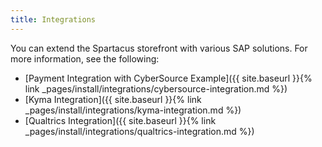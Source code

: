 ```yaml
---
title: Integrations
---
```


You can extend the Spartacus storefront with various SAP solutions. For more information, see the following:

- [Payment Integration with CyberSource Example]({{ site.baseurl }}{% link _pages/install/integrations/cybersource-integration.md %})
- [Kyma Integration]({{ site.baseurl }}{% link _pages/install/integrations/kyma-integration.md %})
- [Qualtrics Integration]({{ site.baseurl }}{% link _pages/install/integrations/qualtrics-integration.md %})
